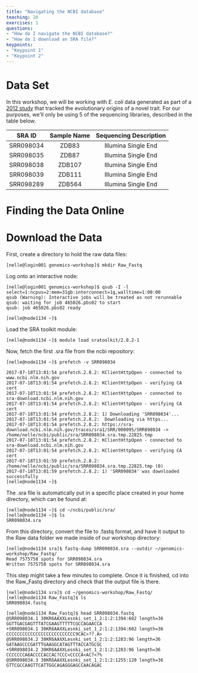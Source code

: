 ```yaml
---
title: "Navigating the NCBI database"
teaching: 20
exercises: 1
questions:
- "How do I navigate the NCBI database?"
- "How do I download an SRA file?"
keypoints:
- "Keypoint 1"
- "Keypoint 2"
---
```


# Data Set
In this workshop, we will be working with *E. coli* data generated as part of a [2012 study](https://www.nature.com/nature/journal/v489/n7417/full/nature11514.html) that tracked the evolutionary origins of a novel trait.  For our purposes, we'll only be using 5 of the sequencing libraries, described in the table below.

| SRA ID | Sample Name | Sequencing Description |
|--------|:-----------:|:----------------------:|
| SRR098034 | ZDB83 | Illumina Single End |
| SRR098035 | ZDB87 | Illumina Single End |
| SRR098038 | ZDB107 | Illumina Single End |
| SRR098039 | ZDB111 | Illumina Single End |
| SRR098289 | ZDB564 | Illumina Single End |

# Finding the Data Online

# Download the Data
First, create a directory to hold the raw data files:
~~~
[nelle@login001 genomics-workshop]$ mkdir Raw_Fastq
~~~

Log onto an interactive node:
~~~
[nelle@login001 genomics-workshop]$ qsub -I -l select=1:ncpus=2:mem=31gb:interconnect=1g,walltime=1:00:00
qsub (Warning): Interactive jobs will be treated as not rerunnable
qsub: waiting for job 465026.pbs02 to start
qsub: job 465026.pbs02 ready

[nelle@node1134 ~]$
~~~

Load the SRA toolkit module:
~~~ 
[nelle@node1134 ~]$ module load sratoolkit/2.8.2-1
~~~

Now, fetch the first .sra file from the ncbi repository:
~~~
[nelle@node1134 ~]$ prefetch -v SRR098034

2017-07-18T13:01:54 prefetch.2.8.2: KClientHttpOpen - connected to www.ncbi.nlm.nih.gov
2017-07-18T13:01:54 prefetch.2.8.2: KClientHttpOpen - verifying CA cert
2017-07-18T13:01:54 prefetch.2.8.2: KClientHttpOpen - connected to sra-download.ncbi.nlm.nih.gov
2017-07-18T13:01:54 prefetch.2.8.2: KClientHttpOpen - verifying CA cert
2017-07-18T13:01:54 prefetch.2.8.2: 1) Downloading 'SRR098034'...
2017-07-18T13:01:54 prefetch.2.8.2:  Downloading via https...
2017-07-18T13:01:54 prefetch.2.8.2: https://sra-download.ncbi.nlm.nih.gov/traces/sra1/SRR/000095/SRR098034 -> /home/nelle/ncbi/public/sra/SRR098034.sra.tmp.22825.tmp
2017-07-18T13:01:54 prefetch.2.8.2: KClientHttpOpen - connected to sra-download.ncbi.nlm.nih.gov
2017-07-18T13:01:54 prefetch.2.8.2: KClientHttpOpen - verifying CA cert
2017-07-18T13:01:59 prefetch.2.8.2: /home/nelle/ncbi/public/sra/SRR098034.sra.tmp.22825.tmp (0)
2017-07-18T13:01:59 prefetch.2.8.2: 1) 'SRR098034' was downloaded successfully
[nelle@node1134 ~]$
~~~

The .sra file is automatically put in a specific place created in your home directory, which can be found at:
~~~
[nelle@node1134 ~]$ cd ~/ncbi/public/sra/
[nelle@node1134 ~]$ ls
SRR098034.sra
~~~

From this directory, convert the file to .fastq format, and have it output to the Raw data folder we made inside of our workshop directory:
~~~
[nelle@node1134 sra]$ fastq-dump SRR098034.sra --outdir ~/genomics-workshop/Raw_Fastq/
Read 7575758 spots for SRR098034.sra
Written 7575758 spots for SRR098034.sra
~~~

This step might take a few minutes to complete.  Once it is finished, cd into the Raw_Fastq directory and check that the output file is there.

~~~
[nelle@node1134 sra]$ cd ~/genomics-workshop/Raw_Fastq/
[nelle@node1134 Raw_Fastq]$ ls
SRR098034.fastq
~~~

~~~
[nelle@node1134 Raw_Fastq]$ head SRR098034.fastq
@SRR098034.1 30KR6AAXXLesnki_set_1_2:1:2:1394:602 length=36
GGTTGACGAGTTTATCGAAGTTTTTCGCCAGAACCA
+SRR098034.1 30KR6AAXXLesnki_set_1_2:1:2:1394:602 length=36
CCCCCCCCCCCCCCCCCCCCCCCCCC9CAC>??.A>
@SRR098034.2 30KR6AAXXLesnki_set_1_2:1:2:1283:96 length=36
GATAAGCCCGATTTGAAGGCATAGTTTACCATGCGC
+SRR098034.2 30KR6AAXXLesnki_set_1_2:1:2:1283:96 length=36
CCCCCCCA6ACCCCACCAC?CCC<CCCCA<AC?<?%
@SRR098034.3 30KR6AAXXLesnki_set_1_2:1:2:1255:120 length=36
GTTCGCCAAGTTCATTGGCAGAGGGAGCCAACAGAC
~~~
